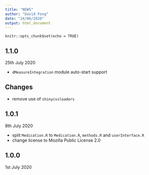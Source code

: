 ```yaml
---
title: "NEWS"
author: "David Fong"
date: "24/06/2020"
output: html_document
---
```


```{r setup, include=FALSE}
knitr::opts_chunk$set(echo = TRUE)
```
## 1.1.0
25th July 2020

* `dMeasureIntegration` module auto-start support

## Changes

* remove use of `shinycssloaders`

## 1.0.1
8th July 2020

* split `Medication.R` to `Medication.R`, `methods.R` and `userInterface.R`
* change license to Mozilla Public License 2.0

## 1.0.0
1st July 2020
